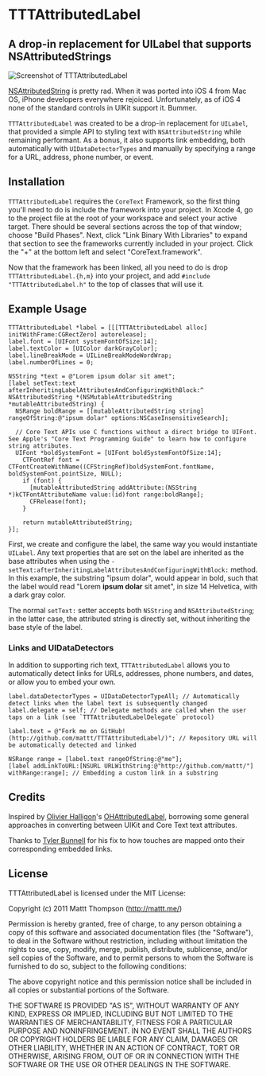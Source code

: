 # TTTAttributedLabel
## A drop-in replacement for UILabel that supports NSAttributedStrings 

![Screenshot of TTTAttributedLabel](https://github.com/mattt/TTTAttributedLabel/raw/master/TTTAttributedLabelExample/screenshot.png "TTTAttributedLabel Screenshot")

[NSAttributedString](http://developer.apple.com/library/mac/#documentation/Cocoa/Reference/Foundation/Classes/NSAttributedString_Class/Reference/Reference.html) is pretty rad. When it was ported into iOS 4 from Mac OS, iPhone developers everywhere rejoiced. Unfortunately, as of iOS 4 none of the standard controls in UIKit support it. Bummer.

`TTTAttributedLabel` was created to be a drop-in replacement for `UILabel`, that provided a simple API to styling text with `NSAttributedString` while remaining performant. As a bonus, it also supports link embedding, both automatically with `UIDataDetectorTypes` and manually by specifying a range for a URL, address, phone number, or event.

## Installation

`TTTAttributedLabel` requires the `CoreText` Framework, so the first thing you'll need to do is include the framework into your project. In Xcode 4, go to the project file at the root of your workspace and select your active target. There should be several sections across the top of that window; choose "Build Phases". Next, click "Link Binary With Libraries" to expand that section to see the frameworks currently included in your project. Click the "+" at the bottom left and select "CoreText.framework".

Now that the framework has been linked, all you need to do is drop `TTTAttributedLabel.{h,m}` into your project, and add `#include "TTTAttributedLabel.h"` to the top of classes that will use it.

## Example Usage

    TTTAttributedLabel *label = [[[TTTAttributedLabel alloc] initWithFrame:CGRectZero] autorelease];
    label.font = [UIFont systemFontOfSize:14];
    label.textColor = [UIColor darkGrayColor];
    label.lineBreakMode = UILineBreakModeWordWrap;
    label.numberOfLines = 0;
    
    NSString *text = @"Lorem ipsum dolar sit amet";
    [label setText:text afterInheritingLabelAttributesAndConfiguringWithBlock:^ NSAttributedString *(NSMutableAttributedString *mutableAttributedString) {
      NSRange boldRange = [[mutableAttributedString string] rangeOfString:@"ipsum dolar" options:NSCaseInsensitiveSearch];
      
      // Core Text APIs use C functions without a direct bridge to UIFont. See Apple's "Core Text Programming Guide" to learn how to configure string attributes.
      UIFont *boldSystemFont = [UIFont boldSystemFontOfSize:14]; 
    	CTFontRef font = CTFontCreateWithName((CFStringRef)boldSystemFont.fontName, boldSystemFont.pointSize, NULL);
    	if (font) {
    	  [mutableAttributedString addAttribute:(NSString *)kCTFontAttributeName value:(id)font range:boldRange];
    	  CFRelease(font);
    	}
    	
    	return mutableAttributedString;
    }];

First, we create and configure the label, the same way you would instantiate `UILabel`. Any text properties that are set on the label are inherited as the base attributes when using the `-setText:afterInheritingLabelAttributesAndConfiguringWithBlock:` method. In this example, the substring "ipsum dolar", would appear in bold, such that the label would read "Lorem **ipsum dolar** sit amet", in size 14 Helvetica, with a dark gray color.

The normal `setText:` setter accepts both `NSString` and `NSAttributedString`; in the latter case, the attributed string is directly set, without inheriting the base style of the label.

### Links and UIDataDetectors

In addition to supporting rich text, `TTTAttributedLabel` allows you to automatically detect links for URLs, addresses, phone numbers, and dates, or allow you to embed your own.

    label.dataDetectorTypes = UIDataDetectorTypeAll; // Automatically detect links when the label text is subsequently changed
    label.delegate = self; // Delegate methods are called when the user taps on a link (see `TTTAttributedLabelDelegate` protocol)

    label.text = @"Fork me on GitHub! (http://github.com/mattt/TTTAttributedLabel/)"; // Repository URL will be automatically detected and linked

    NSRange range = [label.text rangeOfString:@"me"];
    [label addLinkToURL:[NSURL URLWithString:@"http://github.com/mattt/"] withRange:range]; // Embedding a custom link in a substring

## Credits

Inspired by [Olivier Halligon](https://github.com/AliSoftware)'s [OHAttributedLabel](https://github.com/AliSoftware/OHAttributedLabel), borrowing some general approaches in converting between UIKit and Core Text text attributes.

Thanks to [Tyler Bunnell](https://github.com/tylerb) for his fix to how touches are mapped onto their corresponding embedded links.

## License

TTTAttributedLabel is licensed under the MIT License:

  Copyright (c) 2011 Mattt Thompson (http://mattt.me/)

  Permission is hereby granted, free of charge, to any person obtaining a copy
  of this software and associated documentation files (the "Software"), to deal
  in the Software without restriction, including without limitation the rights
  to use, copy, modify, merge, publish, distribute, sublicense, and/or sell
  copies of the Software, and to permit persons to whom the Software is
  furnished to do so, subject to the following conditions:

  The above copyright notice and this permission notice shall be included in
  all copies or substantial portions of the Software.

  THE SOFTWARE IS PROVIDED "AS IS", WITHOUT WARRANTY OF ANY KIND, EXPRESS OR
  IMPLIED, INCLUDING BUT NOT LIMITED TO THE WARRANTIES OF MERCHANTABILITY,
  FITNESS FOR A PARTICULAR PURPOSE AND NONINFRINGEMENT. IN NO EVENT SHALL THE
  AUTHORS OR COPYRIGHT HOLDERS BE LIABLE FOR ANY CLAIM, DAMAGES OR OTHER
  LIABILITY, WHETHER IN AN ACTION OF CONTRACT, TORT OR OTHERWISE, ARISING FROM,
  OUT OF OR IN CONNECTION WITH THE SOFTWARE OR THE USE OR OTHER DEALINGS IN
  THE SOFTWARE.
